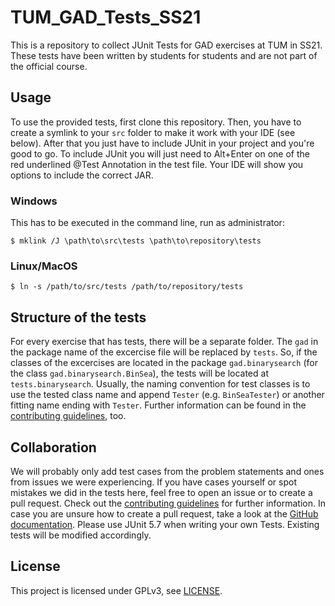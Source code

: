 # TUM_GAD_Tests_SS21

This is a repository to collect JUnit Tests for GAD exercises at TUM in SS21.
These tests have been written by students for students and are not part of the official course.

## Usage

To use the provided tests, first clone this repository.
Then, you have to create a symlink to your `src` folder to make it work with your IDE (see below).
After that you just have to include JUnit in your project and you're good to go.
To include JUnit you will just need to Alt+Enter on one of the red underlined @Test Annotation in the test file.
Your IDE will show you options to include the correct JAR.

### Windows

This has to be executed in the command line, run as administrator:

```
$ mklink /J \path\to\src\tests \path\to\repository\tests
```

### Linux/MacOS

```
$ ln -s /path/to/src/tests /path/to/repository/tests
```

## Structure of the tests

For every exercise that has tests, there will be a separate folder. The `gad` in the package name of the excercise file will be replaced by `tests`.
So, if the classes of the excercises are located in the package `gad.binarysearch` (for the class `gad.binarysearch.BinSea`), the tests will be located at `tests.binarysearch`.
Usually, the naming convention for test classes is to use the tested class name and append `Tester` (e.g. `BinSeaTester`) or another fitting name ending with `Tester`.
Further information can be found in the [contributing guidelines](docs/CONTRIBUTING.md), too.

## Collaboration

We will probably only add test cases from the problem statements and ones from issues we were experiencing.
If you have cases yourself or spot mistakes we did in the tests here, feel free to open an issue or to create a pull request.
Check out the [contributing guidelines](docs/CONTRIBUTING.md) for further information.
In case you are unsure how to create a pull request, take a look at the [GitHub documentation](https://docs.github.com/en/github/collaborating-with-issues-and-pull-requests/creating-a-pull-request-from-a-fork).
Please use JUnit 5.7 when writing your own Tests. Existing tests will be modified accordingly.

## License

This project is licensed under GPLv3, see [LICENSE](docs/LICENSE).

